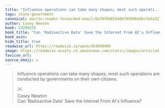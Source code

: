 ```yaml
---
title: "Influence operations can take many shapes; most such operati..."
tags: state-government
canonical: mailto:reader-forwarded-email/0a70f8d65540b795006ddbcfe6a32738
author: Casey Newton
book: 23204332
book_title: "Can 'Radioactive Data' Save the Internet From AI's Influence?"
book_asin: 
hide_title: true
readwise_url: https://readwise.io/open/454949406
image: https://readwise-assets.s3.amazonaws.com/static/images/article4.6bc1851654a0.png
favicon_url: 
source_emoji: ✉️
---
```


> Influence operations can take many shapes; most such operations are conducted by governments on their own citizens.
> <div class="quoteback-footer"><div class="quoteback-avatar"><span class="mini-emoji"> ✉️</span></div><div class="quoteback-metadata"><div class="metadata-inner"><span style="display:none">FROM:</span><div aria-label="Casey Newton" class="quoteback-author"> Casey Newton</div><div aria-label="Can 'Radioactive Data' Save the Internet From AI's Influence?" class="quoteback-title"> Can 'Radioactive Data' Save the Internet From AI's Influence?</div></div></div></div>